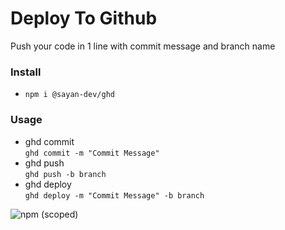 # Deploy To Github
Push your code in 1 line with commit message and branch name

### Install   
-    `npm i @sayan-dev/ghd`

### Usage
- ghd commit  
    `ghd commit -m "Commit Message"`
- ghd push   
    `ghd push -b branch`
- ghd deploy  
    `ghd deploy -m "Commit Message" -b branch`

![npm (scoped)](https://img.shields.io/npm/v/@sayan-dev/ghd)